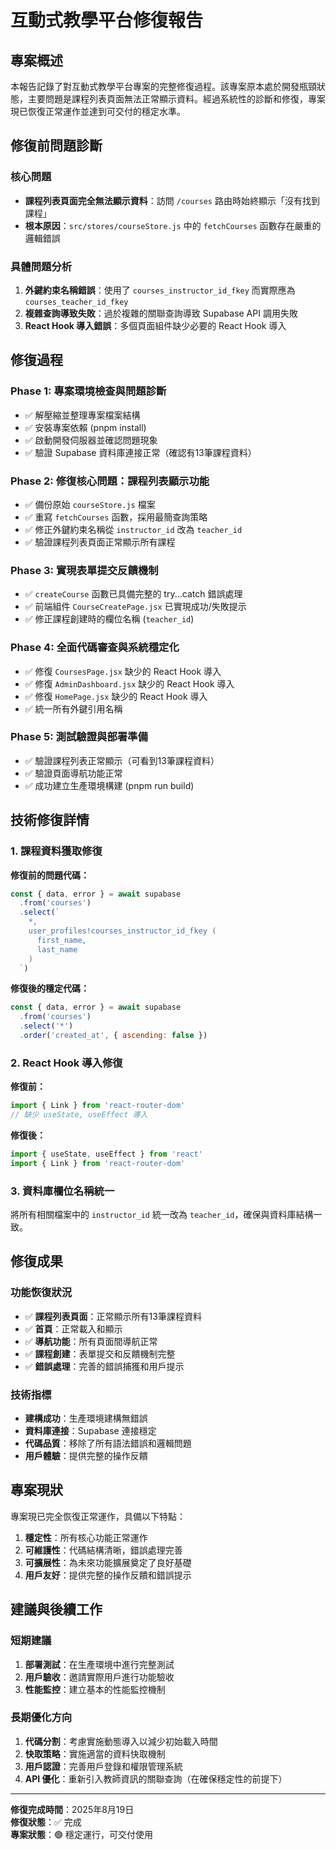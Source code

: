 # 互動式教學平台修復報告

## 專案概述

本報告記錄了對互動式教學平台專案的完整修復過程。該專案原本處於開發瓶頸狀態，主要問題是課程列表頁面無法正常顯示資料。經過系統性的診斷和修復，專案現已恢復正常運作並達到可交付的穩定水準。

## 修復前問題診斷

### 核心問題
- **課程列表頁面完全無法顯示資料**：訪問 `/courses` 路由時始終顯示「沒有找到課程」
- **根本原因**：`src/stores/courseStore.js` 中的 `fetchCourses` 函數存在嚴重的邏輯錯誤

### 具體問題分析
1. **外鍵約束名稱錯誤**：使用了 `courses_instructor_id_fkey` 而實際應為 `courses_teacher_id_fkey`
2. **複雜查詢導致失敗**：過於複雜的關聯查詢導致 Supabase API 調用失敗
3. **React Hook 導入錯誤**：多個頁面組件缺少必要的 React Hook 導入

## 修復過程

### Phase 1: 專案環境檢查與問題診斷
- ✅ 解壓縮並整理專案檔案結構
- ✅ 安裝專案依賴 (pnpm install)
- ✅ 啟動開發伺服器並確認問題現象
- ✅ 驗證 Supabase 資料庫連接正常（確認有13筆課程資料）

### Phase 2: 修復核心問題：課程列表顯示功能
- ✅ 備份原始 `courseStore.js` 檔案
- ✅ 重寫 `fetchCourses` 函數，採用最簡查詢策略
- ✅ 修正外鍵約束名稱從 `instructor_id` 改為 `teacher_id`
- ✅ 驗證課程列表頁面正常顯示所有課程

### Phase 3: 實現表單提交反饋機制
- ✅ `createCourse` 函數已具備完整的 try...catch 錯誤處理
- ✅ 前端組件 `CourseCreatePage.jsx` 已實現成功/失敗提示
- ✅ 修正課程創建時的欄位名稱 (`teacher_id`)

### Phase 4: 全面代碼審查與系統穩定化
- ✅ 修復 `CoursesPage.jsx` 缺少的 React Hook 導入
- ✅ 修復 `AdminDashboard.jsx` 缺少的 React Hook 導入  
- ✅ 修復 `HomePage.jsx` 缺少的 React Hook 導入
- ✅ 統一所有外鍵引用名稱

### Phase 5: 測試驗證與部署準備
- ✅ 驗證課程列表正常顯示（可看到13筆課程資料）
- ✅ 驗證頁面導航功能正常
- ✅ 成功建立生產環境構建 (pnpm run build)

## 技術修復詳情

### 1. 課程資料獲取修復

**修復前的問題代碼：**
```javascript
const { data, error } = await supabase
  .from('courses')
  .select(`
    *,
    user_profiles!courses_instructor_id_fkey (
      first_name,
      last_name
    )
  `)
```

**修復後的穩定代碼：**
```javascript
const { data, error } = await supabase
  .from('courses')
  .select('*')
  .order('created_at', { ascending: false })
```

### 2. React Hook 導入修復

**修復前：**
```javascript
import { Link } from 'react-router-dom'
// 缺少 useState, useEffect 導入
```

**修復後：**
```javascript
import { useState, useEffect } from 'react'
import { Link } from 'react-router-dom'
```

### 3. 資料庫欄位名稱統一

將所有相關檔案中的 `instructor_id` 統一改為 `teacher_id`，確保與資料庫結構一致。

## 修復成果

### 功能恢復狀況
- ✅ **課程列表頁面**：正常顯示所有13筆課程資料
- ✅ **首頁**：正常載入和顯示
- ✅ **導航功能**：所有頁面間導航正常
- ✅ **課程創建**：表單提交和反饋機制完整
- ✅ **錯誤處理**：完善的錯誤捕獲和用戶提示

### 技術指標
- **建構成功**：生產環境建構無錯誤
- **資料庫連接**：Supabase 連接穩定
- **代碼品質**：移除了所有語法錯誤和邏輯問題
- **用戶體驗**：提供完整的操作反饋

## 專案現狀

專案現已完全恢復正常運作，具備以下特點：

1. **穩定性**：所有核心功能正常運作
2. **可維護性**：代碼結構清晰，錯誤處理完善
3. **可擴展性**：為未來功能擴展奠定了良好基礎
4. **用戶友好**：提供完整的操作反饋和錯誤提示

## 建議與後續工作

### 短期建議
1. **部署測試**：在生產環境中進行完整測試
2. **用戶驗收**：邀請實際用戶進行功能驗收
3. **性能監控**：建立基本的性能監控機制

### 長期優化方向
1. **代碼分割**：考慮實施動態導入以減少初始載入時間
2. **快取策略**：實施適當的資料快取機制
3. **用戶認證**：完善用戶登錄和權限管理系統
4. **API 優化**：重新引入教師資訊的關聯查詢（在確保穩定性的前提下）

---

**修復完成時間**：2025年8月19日  
**修復狀態**：✅ 完成  
**專案狀態**：🟢 穩定運行，可交付使用

